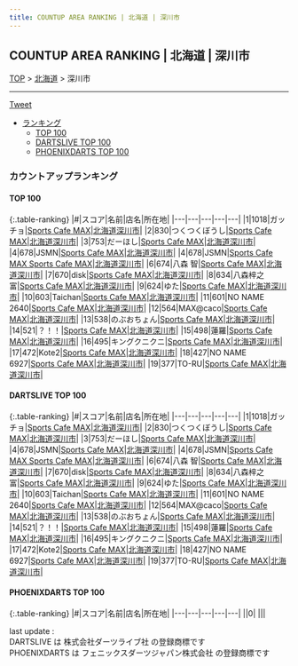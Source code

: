 ```yaml
---
title: COUNTUP AREA RANKING | 北海道 | 深川市
---
```

## COUNTUP AREA RANKING | 北海道 | 深川市

[TOP](/darts/rank/) > [北海道](/darts/rank/北海道/) > 深川市

___

<a href="https://twitter.com/share?ref_src=twsrc%5Etfw" data-text="COUNTUP AREA RANKING | 北海道深川市" class="twitter-share-button" data-hashtags="DARTSLIVE,PHOENIXDARTS,darts,ダーツ" data-show-count="false">Tweet</a>

* [ランキング](#カウントアップランキング)
    * [TOP 100](#top-100)
    * [DARTSLIVE TOP 100](#dartslive-top-100)
    * [PHOENIXDARTS TOP 100](#phoenixdarts-top-100)

### カウントアップランキング

#### TOP 100



{:.table-ranking}
|#|スコア|名前|店名|所在地|
|---|---|---|---|---|
|1|1018|<span class="rank-name-dl">ガッチョ</span>|<a href="https://search.dartslive.com/jp/shop/353cc0e67f4d52ef0d9b047a20a7ba1e">Sports Cafe MAX</a>|<a href="/darts/rank/北海道/深川市">北海道深川市</a>|
|2|830|<span class="rank-name-dl">つくつくぼうし</span>|<a href="https://search.dartslive.com/jp/shop/353cc0e67f4d52ef0d9b047a20a7ba1e">Sports Cafe MAX</a>|<a href="/darts/rank/北海道/深川市">北海道深川市</a>|
|3|753|<span class="rank-name-dl">だーほし</span>|<a href="https://search.dartslive.com/jp/shop/353cc0e67f4d52ef0d9b047a20a7ba1e">Sports Cafe MAX</a>|<a href="/darts/rank/北海道/深川市">北海道深川市</a>|
|4|678|<span class="rank-name-dl">JSMN</span>|<a href="https://search.dartslive.com/jp/shop/353cc0e67f4d52ef0d9b047a20a7ba1e">Sports Cafe MAX</a>|<a href="/darts/rank/北海道/深川市">北海道深川市</a>|
|4|678|<span class="rank-name-dl">JSMN</span>|<a href="https://search.dartslive.com/jp/shop/353cc0e67f4d52ef0d9b047a20a7ba1e">Sports Cafe MAX Sports Cafe MAX</a>|<a href="/darts/rank/北海道/深川市">北海道深川市</a>|
|6|674|<span class="rank-name-dl">八森 智</span>|<a href="https://search.dartslive.com/jp/shop/353cc0e67f4d52ef0d9b047a20a7ba1e">Sports Cafe MAX</a>|<a href="/darts/rank/北海道/深川市">北海道深川市</a>|
|7|670|<span class="rank-name-dl">disk</span>|<a href="https://search.dartslive.com/jp/shop/353cc0e67f4d52ef0d9b047a20a7ba1e">Sports Cafe MAX</a>|<a href="/darts/rank/北海道/深川市">北海道深川市</a>|
|8|634|<span class="rank-name-dl">八森梓之富</span>|<a href="https://search.dartslive.com/jp/shop/353cc0e67f4d52ef0d9b047a20a7ba1e">Sports Cafe MAX</a>|<a href="/darts/rank/北海道/深川市">北海道深川市</a>|
|9|624|<span class="rank-name-dl">ゆた</span>|<a href="https://search.dartslive.com/jp/shop/353cc0e67f4d52ef0d9b047a20a7ba1e">Sports Cafe MAX</a>|<a href="/darts/rank/北海道/深川市">北海道深川市</a>|
|10|603|<span class="rank-name-dl">Taichan</span>|<a href="https://search.dartslive.com/jp/shop/353cc0e67f4d52ef0d9b047a20a7ba1e">Sports Cafe MAX</a>|<a href="/darts/rank/北海道/深川市">北海道深川市</a>|
|11|601|<span class="rank-name-dl">NO NAME 2640</span>|<a href="https://search.dartslive.com/jp/shop/353cc0e67f4d52ef0d9b047a20a7ba1e">Sports Cafe MAX</a>|<a href="/darts/rank/北海道/深川市">北海道深川市</a>|
|12|564|<span class="rank-name-dl">MAX@caco</span>|<a href="https://search.dartslive.com/jp/shop/353cc0e67f4d52ef0d9b047a20a7ba1e">Sports Cafe MAX</a>|<a href="/darts/rank/北海道/深川市">北海道深川市</a>|
|13|538|<span class="rank-name-dl">のぶおちょん</span>|<a href="https://search.dartslive.com/jp/shop/353cc0e67f4d52ef0d9b047a20a7ba1e">Sports Cafe MAX</a>|<a href="/darts/rank/北海道/深川市">北海道深川市</a>|
|14|521|<span class="rank-name-dl">？！！</span>|<a href="https://search.dartslive.com/jp/shop/353cc0e67f4d52ef0d9b047a20a7ba1e">Sports Cafe MAX</a>|<a href="/darts/rank/北海道/深川市">北海道深川市</a>|
|15|498|<span class="rank-name-dl">蓮羅</span>|<a href="https://search.dartslive.com/jp/shop/353cc0e67f4d52ef0d9b047a20a7ba1e">Sports Cafe MAX</a>|<a href="/darts/rank/北海道/深川市">北海道深川市</a>|
|16|495|<span class="rank-name-dl">キングクニクニ</span>|<a href="https://search.dartslive.com/jp/shop/353cc0e67f4d52ef0d9b047a20a7ba1e">Sports Cafe MAX</a>|<a href="/darts/rank/北海道/深川市">北海道深川市</a>|
|17|472|<span class="rank-name-dl">Kote2</span>|<a href="https://search.dartslive.com/jp/shop/353cc0e67f4d52ef0d9b047a20a7ba1e">Sports Cafe MAX</a>|<a href="/darts/rank/北海道/深川市">北海道深川市</a>|
|18|427|<span class="rank-name-dl">NO NAME 6927</span>|<a href="https://search.dartslive.com/jp/shop/353cc0e67f4d52ef0d9b047a20a7ba1e">Sports Cafe MAX</a>|<a href="/darts/rank/北海道/深川市">北海道深川市</a>|
|19|377|<span class="rank-name-dl">TO-RU</span>|<a href="https://search.dartslive.com/jp/shop/353cc0e67f4d52ef0d9b047a20a7ba1e">Sports Cafe MAX</a>|<a href="/darts/rank/北海道/深川市">北海道深川市</a>|


#### DARTSLIVE TOP 100



{:.table-ranking}
|#|スコア|名前|店名|所在地|
|---|---|---|---|---|
|1|1018|<span class="rank-name-dl">ガッチョ</span>|<a href="https://search.dartslive.com/jp/shop/353cc0e67f4d52ef0d9b047a20a7ba1e">Sports Cafe MAX</a>|<a href="/darts/rank/北海道/深川市">北海道深川市</a>|
|2|830|<span class="rank-name-dl">つくつくぼうし</span>|<a href="https://search.dartslive.com/jp/shop/353cc0e67f4d52ef0d9b047a20a7ba1e">Sports Cafe MAX</a>|<a href="/darts/rank/北海道/深川市">北海道深川市</a>|
|3|753|<span class="rank-name-dl">だーほし</span>|<a href="https://search.dartslive.com/jp/shop/353cc0e67f4d52ef0d9b047a20a7ba1e">Sports Cafe MAX</a>|<a href="/darts/rank/北海道/深川市">北海道深川市</a>|
|4|678|<span class="rank-name-dl">JSMN</span>|<a href="https://search.dartslive.com/jp/shop/353cc0e67f4d52ef0d9b047a20a7ba1e">Sports Cafe MAX</a>|<a href="/darts/rank/北海道/深川市">北海道深川市</a>|
|4|678|<span class="rank-name-dl">JSMN</span>|<a href="https://search.dartslive.com/jp/shop/353cc0e67f4d52ef0d9b047a20a7ba1e">Sports Cafe MAX Sports Cafe MAX</a>|<a href="/darts/rank/北海道/深川市">北海道深川市</a>|
|6|674|<span class="rank-name-dl">八森 智</span>|<a href="https://search.dartslive.com/jp/shop/353cc0e67f4d52ef0d9b047a20a7ba1e">Sports Cafe MAX</a>|<a href="/darts/rank/北海道/深川市">北海道深川市</a>|
|7|670|<span class="rank-name-dl">disk</span>|<a href="https://search.dartslive.com/jp/shop/353cc0e67f4d52ef0d9b047a20a7ba1e">Sports Cafe MAX</a>|<a href="/darts/rank/北海道/深川市">北海道深川市</a>|
|8|634|<span class="rank-name-dl">八森梓之富</span>|<a href="https://search.dartslive.com/jp/shop/353cc0e67f4d52ef0d9b047a20a7ba1e">Sports Cafe MAX</a>|<a href="/darts/rank/北海道/深川市">北海道深川市</a>|
|9|624|<span class="rank-name-dl">ゆた</span>|<a href="https://search.dartslive.com/jp/shop/353cc0e67f4d52ef0d9b047a20a7ba1e">Sports Cafe MAX</a>|<a href="/darts/rank/北海道/深川市">北海道深川市</a>|
|10|603|<span class="rank-name-dl">Taichan</span>|<a href="https://search.dartslive.com/jp/shop/353cc0e67f4d52ef0d9b047a20a7ba1e">Sports Cafe MAX</a>|<a href="/darts/rank/北海道/深川市">北海道深川市</a>|
|11|601|<span class="rank-name-dl">NO NAME 2640</span>|<a href="https://search.dartslive.com/jp/shop/353cc0e67f4d52ef0d9b047a20a7ba1e">Sports Cafe MAX</a>|<a href="/darts/rank/北海道/深川市">北海道深川市</a>|
|12|564|<span class="rank-name-dl">MAX@caco</span>|<a href="https://search.dartslive.com/jp/shop/353cc0e67f4d52ef0d9b047a20a7ba1e">Sports Cafe MAX</a>|<a href="/darts/rank/北海道/深川市">北海道深川市</a>|
|13|538|<span class="rank-name-dl">のぶおちょん</span>|<a href="https://search.dartslive.com/jp/shop/353cc0e67f4d52ef0d9b047a20a7ba1e">Sports Cafe MAX</a>|<a href="/darts/rank/北海道/深川市">北海道深川市</a>|
|14|521|<span class="rank-name-dl">？！！</span>|<a href="https://search.dartslive.com/jp/shop/353cc0e67f4d52ef0d9b047a20a7ba1e">Sports Cafe MAX</a>|<a href="/darts/rank/北海道/深川市">北海道深川市</a>|
|15|498|<span class="rank-name-dl">蓮羅</span>|<a href="https://search.dartslive.com/jp/shop/353cc0e67f4d52ef0d9b047a20a7ba1e">Sports Cafe MAX</a>|<a href="/darts/rank/北海道/深川市">北海道深川市</a>|
|16|495|<span class="rank-name-dl">キングクニクニ</span>|<a href="https://search.dartslive.com/jp/shop/353cc0e67f4d52ef0d9b047a20a7ba1e">Sports Cafe MAX</a>|<a href="/darts/rank/北海道/深川市">北海道深川市</a>|
|17|472|<span class="rank-name-dl">Kote2</span>|<a href="https://search.dartslive.com/jp/shop/353cc0e67f4d52ef0d9b047a20a7ba1e">Sports Cafe MAX</a>|<a href="/darts/rank/北海道/深川市">北海道深川市</a>|
|18|427|<span class="rank-name-dl">NO NAME 6927</span>|<a href="https://search.dartslive.com/jp/shop/353cc0e67f4d52ef0d9b047a20a7ba1e">Sports Cafe MAX</a>|<a href="/darts/rank/北海道/深川市">北海道深川市</a>|
|19|377|<span class="rank-name-dl">TO-RU</span>|<a href="https://search.dartslive.com/jp/shop/353cc0e67f4d52ef0d9b047a20a7ba1e">Sports Cafe MAX</a>|<a href="/darts/rank/北海道/深川市">北海道深川市</a>|


#### PHOENIXDARTS TOP 100



{:.table-ranking}
|#|スコア|名前|店名|所在地|
|---|---|---|---|---|
||0|<span class="rank-name-dl"> </span>|<a href=""></a>|<a href="/darts/rank//"></a>|


<div class="footer border-top border-gray-light mt-5 pt-3 text-right text-gray">
    last update : <span style="font-weight: italic" id="foot_last_modified"></span><br />
    DARTSLIVE は 株式会社ダーツライブ社 の登録商標です<br />
    PHOENIXDARTS は フェニックスダーツジャパン株式会社 の登録商標です<br />
</div>

<script src="https://cdnjs.cloudflare.com/ajax/libs/jquery.tablesorter/2.31.3/js/jquery.tablesorter.min.js" integrity="sha512-qzgd5cYSZcosqpzpn7zF2ZId8f/8CHmFKZ8j7mU4OUXTNRd5g+ZHBPsgKEwoqxCtdQvExE5LprwwPAgoicguNg==" crossorigin="anonymous" referrerpolicy="no-referrer"></script>
<link rel="stylesheet" href="https://cdnjs.cloudflare.com/ajax/libs/jquery.tablesorter/2.31.3/css/theme.default.min.css" integrity="sha512-wghhOJkjQX0Lh3NSWvNKeZ0ZpNn+SPVXX1Qyc9OCaogADktxrBiBdKGDoqVUOyhStvMBmJQ8ZdMHiR3wuEq8+w==" crossorigin="anonymous" referrerpolicy="no-referrer" />
<script>
$(function() {
    $(".table-ranking").tablesorter({sortList:[[0, 0]]});
    $("#foot_last_modified").text(formatDate(new Date(document.lastModified), 'yyyy-MM-dd HH:mm:ss'));
});
</script>

<script async src="https://platform.twitter.com/widgets.js" charset="utf-8"></script>